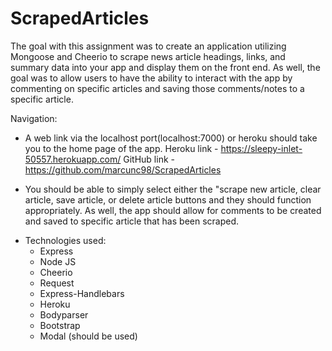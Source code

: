 # ScrapedArticles

The goal with this assignment was to create an application utilizing Mongoose and Cheerio to scrape news article headings, links, and summary data into your app and display them on the front end. As well, the goal was to allow users to have the ability to interact with the app by commenting on specific articles and saving those comments/notes to a specific article.

Navigation:

- A web link via the localhost port(localhost:7000) or heroku should take you to the home page of the app. 
Heroku link  - https://sleepy-inlet-50557.herokuapp.com/
GitHub link - https://github.com/marcunc98/ScrapedArticles

- You should be able to simply select either the "scrape new article, clear article, save article, or delete article buttons and they should function appropriately. As well, the app should allow for comments to be created and saved to specific article that has been scraped.


* Technologies used:
  * Express
  * Node JS
  * Cheerio
  * Request
  * Express-Handlebars
  * Heroku
  * Bodyparser
  * Bootstrap
  * Modal (should be used)

